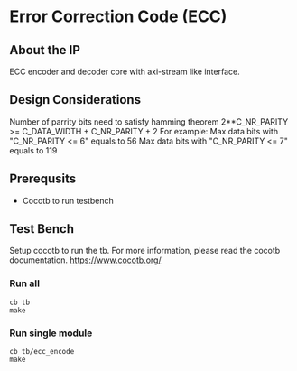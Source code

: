 # Error Correction Code (ECC)
## About the IP
ECC encoder and decoder core with axi-stream like interface.

## Design Considerations
Number of parrity bits need to satisfy hamming theorem 
2**C_NR_PARITY >= C_DATA_WIDTH + C_NR_PARITY + 2
For example:
Max data bits with "C_NR_PARITY <= 6" equals to 56
Max data bits with "C_NR_PARITY <= 7" equals to 119

## Prerequsits
* Cocotb to run testbench

## Test Bench
Setup cocotb to run the tb. For more information, please read the cocotb documentation.
https://www.cocotb.org/

### Run all
```
cb tb
make
```
### Run single module
```
cb tb/ecc_encode
make
```

